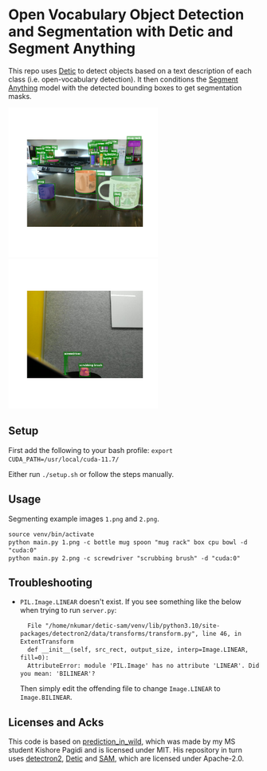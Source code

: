 # Open Vocabulary Object Detection and Segmentation with Detic and Segment Anything

This repo uses [Detic](https://github.com/facebookresearch/Detic) to detect objects based on a text description of each class (i.e. open-vocabulary detection). It then conditions the [Segment Anything](https://github.com/facebookresearch/segment-anything) model with the detected bounding boxes to get segmentation masks.

<p float="left">
  <img src="examples/1_segm.png"  width="300">
  <img src="examples/2_segm.png"  width="300">
</p>

## Setup

First add the following to your bash profile:
`export CUDA_PATH=/usr/local/cuda-11.7/`

Either run `./setup.sh` or follow the steps manually.

## Usage

Segmenting example images `1.png` and `2.png`.
```
source venv/bin/activate
python main.py 1.png -c bottle mug spoon "mug rack" box cpu bowl -d "cuda:0"
python main.py 2.png -c screwdriver "scrubbing brush" -d "cuda:0"
```

## Troubleshooting
- `PIL.Image.LINEAR` doesn't exist.
  If you see something like the below when trying to run `server.py`:
  ```
    File "/home/nkumar/detic-sam/venv/lib/python3.10/site-packages/detectron2/data/transforms/transform.py", line 46, in ExtentTransform
    def __init__(self, src_rect, output_size, interp=Image.LINEAR, fill=0):
    AttributeError: module 'PIL.Image' has no attribute 'LINEAR'. Did you mean: 'BILINEAR'?
  ```
  Then simply edit the offending file to change `Image.LINEAR` to `Image.BILINEAR`.

## Licenses and Acks

This code is based on [prediction_in_wild](https://github.com/pagidik/prediction_in_wild), which was made by my MS student Kishore Pagidi and is licensed under MIT.
His repository in turn uses [detectron2](https://github.com/facebookresearch/detectron2), [Detic](https://github.com/facebookresearch/Detic) and [SAM](https://github.com/facebookresearch/segment-anything), which are licensed under Apache-2.0.

